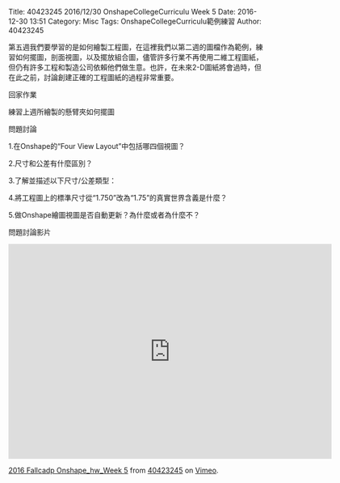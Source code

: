 Title: 40423245 2016/12/30 OnshapeCollegeCurriculu Week 5
Date: 2016-12-30 13:51
Category: Misc
Tags: OnshapeCollegeCurriculu範例練習
Author: 40423245

第五週我們要學習的是如何繪製工程圖，在這裡我們以第二週的圖檔作為範例，練習如何擺圖，剖面視圖，以及擺放組合圖，儘管許多行業不再使用二維工程圖紙，但仍有許多工程和製造公司依賴他們做生意。也許，在未來2-D圖紙將會過時，但在此之前，討論創建正確的工程圖紙的過程非常重要。

回家作業

練習上週所繪製的懸臂夾如何擺圖

問題討論

1.在Onshape的“Four View Layout”中包括哪四個視圖？

2.尺寸和公差有什麼區別？

3.了解並描述以下尺寸/公差類型：

4.將工程圖上的標準尺寸從“1.750”改為“1.75”的真實世界含義是什麼？

5.做Onshape繪圖視圖是否自動更新？為什麼或者為什麼不？

問題討論影片

<iframe src="https://player.vimeo.com/video/198467916" width="640" height="425" frameborder="0" webkitallowfullscreen mozallowfullscreen allowfullscreen></iframe>
<p><a href="https://vimeo.com/198467916">2016 Fallcadp Onshape_hw_Week 5</a> from <a href="https://vimeo.com/user47996237">40423245</a> on <a href="https://vimeo.com">Vimeo</a>.</p>








